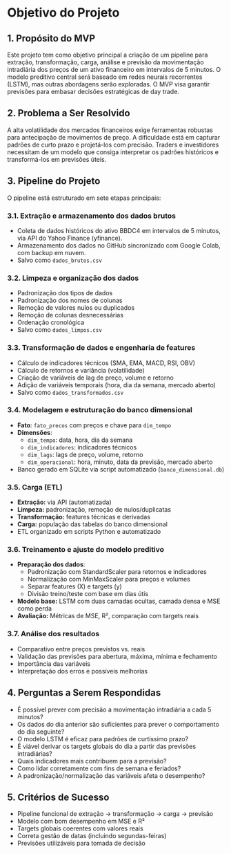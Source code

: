 
# Objetivo do Projeto

## 1. Propósito do MVP

Este projeto tem como objetivo principal a criação de um pipeline para extração, transformação, carga, análise e previsão da movimentação intradiária dos preços de um ativo financeiro em intervalos de 5 minutos. O modelo preditivo central será baseado em redes neurais recorrentes (LSTM), mas outras abordagens serão exploradas. O MVP visa garantir previsões para embasar decisões estratégicas de day trade.

## 2. Problema a Ser Resolvido

A alta volatilidade dos mercados financeiros exige ferramentas robustas para antecipação de movimentos de preço. A dificuldade está em capturar padrões de curto prazo e projetá-los com precisão. Traders e investidores necessitam de um modelo que consiga interpretar os padrões históricos e transformá-los em previsões úteis.

## 3. Pipeline do Projeto

O pipeline está estruturado em sete etapas principais:

### 3.1. Extração e armazenamento dos dados brutos
- Coleta de dados históricos do ativo BBDC4 em intervalos de 5 minutos, via API do Yahoo Finance (yfinance).
- Armazenamento dos dados no GitHub sincronizado com Google Colab, com backup em nuvem.
- Salvo como `dados_brutos.csv`

### 3.2. Limpeza e organização dos dados
- Padronização dos tipos de dados
- Padronização dos nomes de colunas
- Remoção de valores nulos ou duplicados
- Remoção de colunas desnecessárias
- Ordenação cronológica
- Salvo como `dados_limpos.csv`

### 3.3. Transformação de dados e engenharia de features
- Cálculo de indicadores técnicos (SMA, EMA, MACD, RSI, OBV)
- Cálculo de retornos e variância (volatilidade)
- Criação de variáveis de lag de preço, volume e retorno
- Adição de variáveis temporais (hora, dia da semana, mercado aberto)
- Salvo como `dados_transformados.csv`

### 3.4. Modelagem e estruturação do banco dimensional
- **Fato**: `fato_precos` com preços e chave para `dim_tempo`
- **Dimensões**:
  - `dim_tempo`: data, hora, dia da semana
  - `dim_indicadores`: indicadores técnicos
  - `dim_lags`: lags de preço, volume, retorno
  - `dim_operacional`: hora, minuto, data da previsão, mercado aberto
- Banco gerado em SQLite via script automatizado (`banco_dimensional.db`)

### 3.5. Carga (ETL)
- **Extração:** via API (automatizada)
- **Limpeza:** padronização, remoção de nulos/duplicatas
- **Transformação:** features técnicas e derivadas
- **Carga:** população das tabelas do banco dimensional
- ETL organizado em scripts Python e automatizado

### 3.6. Treinamento e ajuste do modelo preditivo
- **Preparação dos dados**:
  - Padronização com StandardScaler para retornos e indicadores
  - Normalização com MinMaxScaler para preços e volumes
  - Separar features (X) e targets (y)
  - Divisão treino/teste com base em dias útis
- **Modelo base:** LSTM com duas camadas ocultas, camada densa e MSE como perda
- **Avaliação:** Métricas de MSE, R², comparação com targets reais

### 3.7. Análise dos resultados
- Comparativo entre preços previstos vs. reais
- Validação das previsões para abertura, máxima, mínima e fechamento
- Importância das variáveis
- Interpretação dos erros e possíveis melhorias

## 4. Perguntas a Serem Respondidas
- É possível prever com precisão a movimentação intradiária a cada 5 minutos?
- Os dados do dia anterior são suficientes para prever o comportamento do dia seguinte?
- O modelo LSTM é eficaz para padrões de curtíssimo prazo?
- É viável derivar os targets globais do dia a partir das previsões intradiárias?
- Quais indicadores mais contribuem para a previsão?
- Como lidar corretamente com fins de semana e feriados?
- A padronização/normalização das variáveis afeta o desempenho?

## 5. Critérios de Sucesso
- Pipeline funcional de extração → transformação → carga → previsão
- Modelo com bom desempenho em MSE e R²
- Targets globais coerentes com valores reais
- Correta gestão de datas (incluindo segundas-feiras)
- Previsões utilizáveis para tomada de decisão

